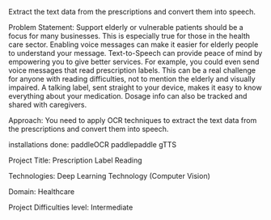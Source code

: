 Extract the text data from the prescriptions and convert them into speech.

Problem Statement: Support elderly or vulnerable patients should be a focus for many businesses. This is especially true for those in the health care sector. Enabling voice messages can make it easier for elderly people to understand your message. Text-to-Speech can provide peace of mind by empowering you to give better services. For example, you could even send voice messages that read prescription labels. This can be a real challenge for anyone with reading difficulties, not to mention the elderly and visually impaired. A talking label, sent straight to your device, makes it easy to know everything about your medication. Dosage info can also be tracked and shared with caregivers.

Approach: You need to apply OCR techniques to extract the text data from the prescriptions and convert them into speech.

installations done: paddleOCR paddlepaddle gTTS

Project Title: Prescription Label Reading

Technologies: Deep Learning Technology (Computer Vision)

Domain: Healthcare

Project Difficulties level: Intermediate
